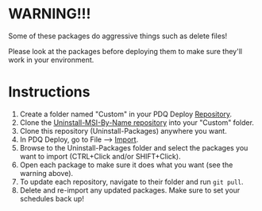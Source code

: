 # WARNING!!!

Some of these packages do aggressive things such as delete files!

Please look at the packages before deploying them to make sure they'll work in your environment.

# Instructions

1. Create a folder named "Custom" in your PDQ Deploy [Repository](https://link.pdq.com/docs-PDQDeploy?repository.htm).
1. Clone the [Uninstall-MSI-By-Name repository](https://github.com/Colby-PDQ/Uninstall-MSI-By-Name) into your "Custom" folder.
1. Clone this repository (Uninstall-Packages) anywhere you want.
1. In PDQ Deploy, go to File --> [Import](https://link.pdq.com/docs-PDQDeploy?manage-packages.htm#exportimport).
1. Browse to the Uninstall-Packages folder and select the packages you want to import (CTRL+Click and/or SHIFT+Click).
1. Open each package to make sure it does what you want (see the warning above).
1. To update each repository, navigate to their folder and run `git pull`.
1. Delete and re-import any updated packages. Make sure to set your schedules back up!